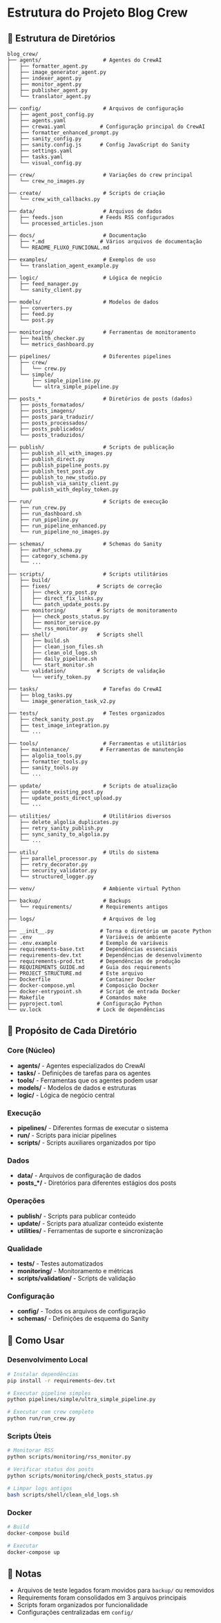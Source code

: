 # Estrutura do Projeto Blog Crew

## 📁 Estrutura de Diretórios

```
blog_crew/
├── agents/                    # Agentes do CrewAI
│   ├── formatter_agent.py
│   ├── image_generator_agent.py
│   ├── indexer_agent.py
│   ├── monitor_agent.py
│   ├── publisher_agent.py
│   └── translator_agent.py
│
├── config/                    # Arquivos de configuração
│   ├── agent_post_config.py
│   ├── agents.yaml
│   ├── crewai.yaml           # Configuração principal do CrewAI
│   ├── formatter_enhanced_prompt.py
│   ├── sanity_config.py
│   ├── sanity.config.js      # Config JavaScript do Sanity
│   ├── settings.yaml
│   ├── tasks.yaml
│   └── visual_config.py
│
├── crew/                      # Variações do crew principal
│   └── crew_no_images.py
│
├── create/                    # Scripts de criação
│   └── crew_with_callbacks.py
│
├── data/                      # Arquivos de dados
│   ├── feeds.json            # Feeds RSS configurados
│   └── processed_articles.json
│
├── docs/                      # Documentação
│   ├── *.md                  # Vários arquivos de documentação
│   └── README_FLUXO_FUNCIONAL.md
│
├── examples/                  # Exemplos de uso
│   └── translation_agent_example.py
│
├── logic/                     # Lógica de negócio
│   ├── feed_manager.py
│   └── sanity_client.py
│
├── models/                    # Modelos de dados
│   ├── converters.py
│   ├── feed.py
│   └── post.py
│
├── monitoring/                # Ferramentas de monitoramento
│   ├── health_checker.py
│   └── metrics_dashboard.py
│
├── pipelines/                 # Diferentes pipelines
│   ├── crew/
│   │   └── crew.py
│   └── simple/
│       ├── simple_pipeline.py
│       └── ultra_simple_pipeline.py
│
├── posts_*                    # Diretórios de posts (dados)
│   ├── posts_formatados/
│   ├── posts_imagens/
│   ├── posts_para_traduzir/
│   ├── posts_processados/
│   ├── posts_publicados/
│   └── posts_traduzidos/
│
├── publish/                   # Scripts de publicação
│   ├── publish_all_with_images.py
│   ├── publish_direct.py
│   ├── publish_pipeline_posts.py
│   ├── publish_test_post.py
│   ├── publish_to_new_studio.py
│   ├── publish_via_sanity_client.py
│   └── publish_with_deploy_token.py
│
├── run/                       # Scripts de execução
│   ├── run_crew.py
│   ├── run_dashboard.sh
│   ├── run_pipeline.py
│   ├── run_pipeline_enhanced.py
│   └── run_pipeline_no_images.py
│
├── schemas/                   # Schemas do Sanity
│   ├── author_schema.py
│   ├── category_schema.py
│   └── ...
│
├── scripts/                   # Scripts utilitários
│   ├── build/
│   ├── fixes/               # Scripts de correção
│   │   ├── check_xrp_post.py
│   │   ├── direct_fix_links.py
│   │   └── patch_update_posts.py
│   ├── monitoring/          # Scripts de monitoramento
│   │   ├── check_posts_status.py
│   │   ├── monitor_service.py
│   │   └── rss_monitor.py
│   ├── shell/               # Scripts shell
│   │   ├── build.sh
│   │   ├── clean_json_files.sh
│   │   ├── clean_old_logs.sh
│   │   ├── daily_pipeline.sh
│   │   └── start_monitor.sh
│   └── validation/          # Scripts de validação
│       └── verify_token.py
│
├── tasks/                     # Tarefas do CrewAI
│   ├── blog_tasks.py
│   └── image_generation_task_v2.py
│
├── tests/                     # Testes organizados
│   ├── check_sanity_post.py
│   ├── test_image_integration.py
│   └── ...
│
├── tools/                     # Ferramentas e utilitários
│   ├── maintenance/          # Ferramentas de manutenção
│   ├── algolia_tools.py
│   ├── formatter_tools.py
│   ├── sanity_tools.py
│   └── ...
│
├── update/                    # Scripts de atualização
│   ├── update_existing_post.py
│   ├── update_posts_direct_upload.py
│   └── ...
│
├── utilities/                 # Utilitários diversos
│   ├── delete_algolia_duplicates.py
│   ├── retry_sanity_publish.py
│   ├── sync_sanity_to_algolia.py
│   └── ...
│
├── utils/                     # Utils do sistema
│   ├── parallel_processor.py
│   ├── retry_decorator.py
│   ├── security_validator.py
│   └── structured_logger.py
│
├── venv/                      # Ambiente virtual Python
│
├── backup/                    # Backups
│   └── requirements/         # Requirements antigos
│
├── logs/                      # Arquivos de log
│
├── __init__.py               # Torna o diretório um pacote Python
├── .env                      # Variáveis de ambiente
├── .env.example              # Exemplo de variáveis
├── requirements-base.txt     # Dependências essenciais
├── requirements-dev.txt      # Dependências de desenvolvimento  
├── requirements-prod.txt     # Dependências de produção
├── REQUIREMENTS_GUIDE.md     # Guia dos requirements
├── PROJECT_STRUCTURE.md      # Este arquivo
├── Dockerfile                # Container Docker
├── docker-compose.yml        # Composição Docker
├── docker-entrypoint.sh      # Script de entrada Docker
├── Makefile                  # Comandos make
├── pyproject.toml           # Configuração Python
└── uv.lock                  # Lock de dependências
```

## 🎯 Propósito de Cada Diretório

### Core (Núcleo)
- **agents/** - Agentes especializados do CrewAI
- **tasks/** - Definições de tarefas para os agentes
- **tools/** - Ferramentas que os agentes podem usar
- **models/** - Modelos de dados e estruturas
- **logic/** - Lógica de negócio central

### Execução
- **pipelines/** - Diferentes formas de executar o sistema
- **run/** - Scripts para iniciar pipelines
- **scripts/** - Scripts auxiliares organizados por tipo

### Dados
- **data/** - Arquivos de configuração de dados
- **posts_*/** - Diretórios para diferentes estágios dos posts

### Operações
- **publish/** - Scripts para publicar conteúdo
- **update/** - Scripts para atualizar conteúdo existente
- **utilities/** - Ferramentas de suporte e sincronização

### Qualidade
- **tests/** - Testes automatizados
- **monitoring/** - Monitoramento e métricas
- **scripts/validation/** - Scripts de validação

### Configuração
- **config/** - Todos os arquivos de configuração
- **schemas/** - Definições de esquema do Sanity

## 🚀 Como Usar

### Desenvolvimento Local
```bash
# Instalar dependências
pip install -r requirements-dev.txt

# Executar pipeline simples
python pipelines/simple/ultra_simple_pipeline.py

# Executar com crew completo
python run/run_crew.py
```

### Scripts Úteis
```bash
# Monitorar RSS
python scripts/monitoring/rss_monitor.py

# Verificar status dos posts
python scripts/monitoring/check_posts_status.py

# Limpar logs antigos
bash scripts/shell/clean_old_logs.sh
```

### Docker
```bash
# Build
docker-compose build

# Executar
docker-compose up
```

## 📝 Notas

- Arquivos de teste legados foram movidos para `backup/` ou removidos
- Requirements foram consolidados em 3 arquivos principais
- Scripts foram organizados por funcionalidade
- Configurações centralizadas em `config/`